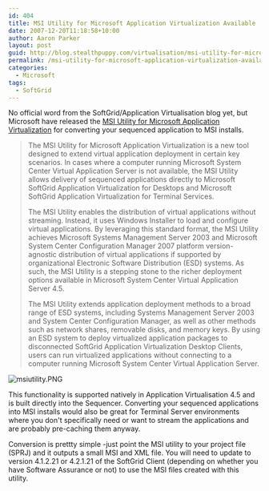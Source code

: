 ```yaml
---
id: 404
title: MSI Utility for Microsoft Application Virtualization Available
date: 2007-12-20T11:18:58+10:00
author: Aaron Parker
layout: post
guid: http://blog.stealthpuppy.com/virtualisation/msi-utility-for-microsoft-application-virtualization-available
permalink: /msi-utility-for-microsoft-application-virtualization-available/
categories:
  - Microsoft
tags:
  - SoftGrid
---
```

No official word from the SoftGrid/Application Virtualisation blog yet, but Microsoft have released the [MSI Utility for Microsoft Application Virtualization](http://www.microsoft.com/downloads/details.aspx?FamilyID=37a9e590-4f55-44ac-93e1-36eb63a09240&DisplayLang=en) for converting your sequenced application to MSI installs.

> The MSI Utility for Microsoft Application Virtualization is a new tool designed to extend virtual application deployment in certain key scenarios. In cases where a computer running Microsoft System Center Virtual Application Server is not available, the MSI Utility allows delivery of sequenced applications directly to Microsoft SoftGrid Application Virtualization for Desktops and Microsoft SoftGrid Application Virtualization for Terminal Services.
> 
> The MSI Utility enables the distribution of virtual applications without streaming. Instead, it uses Windows Installer to load and configure virtual applications. By leveraging this standard format, the MSI Utility achieves Microsoft Systems Management Server 2003 and Microsoft System Center Configuration Manager 2007 platform version-agnostic distribution of virtual applications if supported by organizational Electronic Software Distribution (ESD) systems. As such, the MSI Utility is a stepping stone to the richer deployment options available in Microsoft System Center Virtual Application Server 4.5.
> 
> The MSI Utility extends application deployment methods to a broad range of ESD systems, including Systems Management Server 2003 and System Center Configuration Manager, as well as other methods such as network shares, removable disks, and memory keys. By using an ESD system to deploy virtualized application packages to disconnected SoftGrid Application Virtualization Desktop Clients, users can run virtualized applications without connecting to a computer running Microsoft System Center Virtual Application Server.

![msiutility.PNG](https://stealthpuppy.com/wp-content/uploads/2007/12/msiutility.PNG) 

This functionality is supported natively in Application Virtualisation 4.5 and is built directly into the Sequencer. Converting your sequenced applications into MSI installs would also be great for Terminal Server environments where you don't specifically need or want to stream the applications and are probably pre-caching them anyway.

Conversion is prettty simple -just point the MSI utility to your project file (SPRJ) and it outputs a small MSI and XML file. You will need to update to version 4.1.2.21 or 4.2.1.21 of the SoftGrid Client (depending on whether you have Software Assurance or not) to use the MSI files created with this utility.